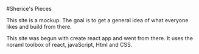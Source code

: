 #Sherice's Pieces

This site is a mockup. The goal is to get a general idea of what everyone likes and build from there.

This site was begun with create react app and went from there. It uses the noraml toolbox of react, javaScript, Html and CSS.